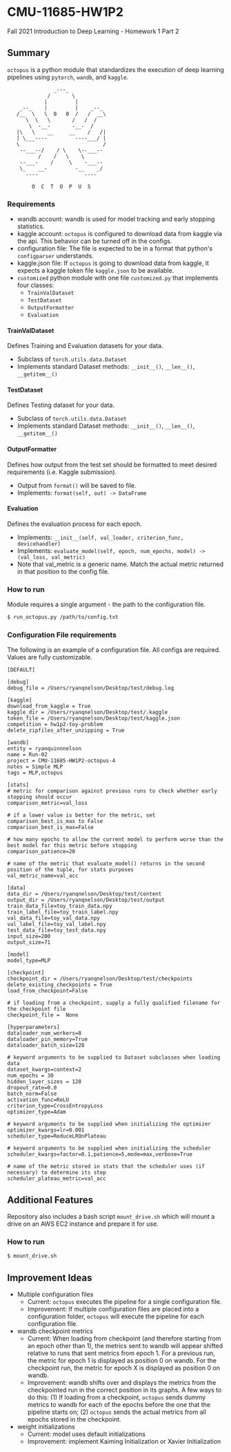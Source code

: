 # CMU-11685-HW1P2

Fall 2021 Introduction to Deep Learning - Homework 1 Part 2

## Summary

`octopus` is a python module that standardizes the execution of deep learning pipelines using `pytorch`, `wandb`,
and `kaggle`.

```
               _---_
             /       \
            |         |
    _--_    |         |    _--_
   /__  \   \  0   0  /   /  __\
      \  \   \       /   /  /
       \  -__-       -__-  /
   |\   \    __     __    /   /|
   | \___----         ----___/ |
   \                           /
    --___--/    / \    \--___--
          /    /   \    \
    --___-    /     \    -___--
    \_    __-         -__    _/
      ----               ----
 
        O  C  T  O  P  U  S
```

### Requirements
- wandb account: wandb is used for model tracking and early stopping statistics.
- kaggle account: `octopus` is configured to download data from kaggle via the api. This behavior can be turned off in the configs.
- configuration file: The file is expected to be in a format that python's `configparser` understands.
- kaggle.json file: If `octopus` is going to download data from kaggle, it expects a kaggle token file `kaggle.json` to be available.
- `customized` python module with one file `customized.py` that implements four classes:
    - `TrainValDataset`
    - `TestDataset`
    - `OutputFormatter`
    - `Evaluation`

#### TrainValDataset
Defines Training and Evaluation datasets for your data.
- Subclass of `torch.utils.data.Dataset`
- Implements standard Dataset methods: `__init__()`, `__len__()`, `__getitem__()`

#### TestDataset
Defines Testing dataset for your data.
- Subclass of `torch.utils.data.Dataset`
- Implements standard Dataset methods: `__init__()`, `__len__()`, `__getitem__()`

#### OutputFormatter
Defines how output from the test set should be formatted to meet desired requirements (i.e. Kaggle submission).
- Output from `format()` will be saved to file.
- Implements: `format(self, out) -> DataFrame`

#### Evaluation
Defines the evaluation process for each epoch.
- Implements: `__init__(self, val_loader, criterion_func, devicehandler)`
- Implements: `evaluate_model(self, epoch, num_epochs, model) -> (val_loss, val_metric)`
- Note that val_metric is a generic name. Match the actual metric returned in that position to the config file.

### How to run

Module requires a single argument - the path to the configuration file.

```bash
$ run_octopus.py /path/to/config.txt
```

### Configuration File requirements

The following is an example of a configuration file. All configs are required. Values are fully customizable.

```text
[DEFAULT]

[debug]
debug_file = /Users/ryanqnelson/Desktop/test/debug.log

[kaggle]
download_from_kaggle = True
kaggle_dir = /Users/ryanqnelson/Desktop/test/.kaggle
token_file = /Users/ryanqnelson/Desktop/test/kaggle.json
competition = hw1p2-toy-problem
delete_zipfiles_after_unzipping = True

[wandb]
entity = ryanquinnnelson
name = Run-02
project = CMU-11685-HW1P2-octopus-4
notes = Simple MLP
tags = MLP,octopus

[stats]
# metric for comparison against previous runs to check whether early stopping should occur
comparison_metric=val_loss

# if a lower value is better for the metric, set comparison_best_is_max to False
comparison_best_is_max=False

# how many epochs to allow the current model to perform worse than the best model for this metric before stopping
comparison_patience=20

# name of the metric that evaluate_model() returns in the second position of the tuple, for stats purposes
val_metric_name=val_acc

[data]
data_dir = /Users/ryanqnelson/Desktop/test/content
output_dir = /Users/ryanqnelson/Desktop/test/output
train_data_file=toy_train_data.npy
train_label_file=toy_train_label.npy
val_data_file=toy_val_data.npy
val_label_file=toy_val_label.npy
test_data_file=toy_test_data.npy
input_size=200
output_size=71

[model]
model_type=MLP

[checkpoint]
checkpoint_dir = /Users/ryanqnelson/Desktop/test/checkpoints
delete_existing_checkpoints = True
load_from_checkpoint=False

# if loading from a checkpoint, supply a fully qualified filename for the checkpoint file
checkpoint_file =  None

[hyperparameters]
dataloader_num_workers=8
dataloader_pin_memory=True
dataloader_batch_size=128

# keyword arguments to be supplied to Dataset subclasses when loading data
dataset_kwargs=context=2
num_epochs = 30
hidden_layer_sizes = 128
dropout_rate=0.0
batch_norm=False
activation_func=ReLU
criterion_type=CrossEntropyLoss
optimizer_type=Adam

# keyword arguments to be supplied when initializing the optimizer
optimizer_kwargs=lr=0.001
scheduler_type=ReduceLROnPlateau

# keyword arguments to be supplied when initializing the scheduler
scheduler_kwargs=factor=0.1,patience=5,mode=max,verbose=True

# name of the metric stored in stats that the scheduler uses (if necessary) to determine its step
scheduler_plateau_metric=val_acc
```

## Additional Features

Repository also includes a bash script `mount_drive.sh` which will mount a drive on an AWS EC2 instance and prepare it
for use.

### How to run

```bash
$ mount_drive.sh
```

## Improvement Ideas

- Multiple configuration files
    - Current: `octopus` executes the pipeline for a single configuration file.
    - Improvement: If multiple configuration files are placed into a configuration folder, `octopus` will execute the
      pipeline for each configuration file.
- wandb checkpoint metrics
    - Current: When loading from checkpoint (and therefore starting from an epoch other than 1), the metrics sent to
      wandb will appear shifted relative to runs that sent metrics from epoch 1. For a previous run, the metric for
      epoch 1 is displayed as position 0 on wandb. For the checkpoint run, the metric for epoch X is displayed as
      position 0 on wandb.
    - Improvement: wandb shifts over and displays the metrics from the checkpointed run in the correct position in its
      graphs. A few ways to do this: (1) If loading from a checkpoint, `octopus` sends dummy metrics to wandb for each
      of the epochs before the one that the pipeline starts on; (2) `octopus` sends the actual metrics from all epochs
      stored in the checkpoint.
- weight initializations
    - Current: model uses default initializations
    - Improvement: implement Kaiming Initialization or Xavier Initialization




